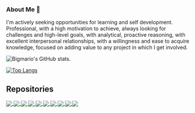 ### About Me 👋

I'm actively seeking opportunities for learning and self development.
Professional, with a high motivation to achieve, always looking for challenges and high-level goals, with analytical, proactive reasoning, with excellent interpersonal relationships, with a willingness and ease to acquire knowledge, focused on adding value to any project in which I get involved.

![Bigmario's GitHub stats](https://github-readme-stats-bigmario.vercel.app/api?username=bigmario&show_icons=true&theme=merko).

[![Top Langs](https://github-readme-stats-bigmario.vercel.app/api/top-langs/?username=bigmario&langs_count=10&theme=merko)](https://github.com/bigmario/github-readme-stats)

## Repositories

<a href="https://github.com/bigmario/bigmario-store">
  <img align="center" src="https://github-readme-stats-bigmario.vercel.app/api/pin/?username=bigmario&repo=bigmario-store&theme=merko" />
</a>
<a href="https://github.com/bigmario/express-graphql-prisma">
  <img align="center" src="https://github-readme-stats-bigmario.vercel.app/api/pin/?username=bigmario&repo=express-graphql-prisma&theme=merko" />
</a>
<a href="https://github.com/bigmario/graphql-prisma-nestjs">
  <img align="center" src="https://github-readme-stats-bigmario.vercel.app/api/pin/?username=bigmario&repo=graphql-prisma-nestjs&theme=merko" />
</a>
<a href="https://github.com/bigmario/nginx-api-gateway">
  <img align="center" src="https://github-readme-stats-bigmario.vercel.app/api/pin/?username=bigmario&repo=nginx-api-gateway&theme=merko" />
</a>
<a href="https://github.com/bigmario/fastapi-users-project">
  <img align="center" src="https://github-readme-stats-bigmario.vercel.app/api/pin/?username=bigmario&repo=fastapi-users-project&theme=merko" />
</a>
<a href="https://github.com/bigmario/go-server">
  <img align="center" src="https://github-readme-stats-bigmario.vercel.app/api/pin/?username=bigmario&repo=go-server&theme=merko" />
</a>
<a href="https://github.com/bigmario/FastAPI_SMS_MAIL">
  <img align="center" src="https://github-readme-stats-bigmario.vercel.app/api/pin/?username=bigmario&repo=FastAPI_SMS_MAIL&theme=merko" />
</a>
<a href="https://github.com/bigmario/bigmario-gram">
  <img align="center" src="https://github-readme-stats-bigmario.vercel.app/api/pin/?username=bigmario&repo=bigmario-gram&theme=merko" />
</a>
<a href="https://github.com/bigmario/bigmario-exchange">
  <img align="center" src="https://github-readme-stats-bigmario.vercel.app/api/pin/?username=bigmario&repo=bigmario-exchange&theme=merko" />
</a>
<a href="https://github.com/bigmario/bigmario-resume-django">
  <img align="center" src="https://github-readme-stats-bigmario.vercel.app/api/pin/?username=bigmario&repo=bigmario-resume-django&theme=merko" />
</a>

<!--
**bigmario/bigmario** is a ✨ _special_ ✨ repository because its `README.md` (this file) appears on your GitHub profile.

Here are some ideas to get you started:

- 🔭 I’m currently working on ...
- 🌱 I’m currently learning ...
- 👯 I’m looking to collaborate on ...
- 🤔 I’m looking for help with ...
- 💬 Ask me about ...
- 📫 How to reach me: ...
- 😄 Pronouns: ...
- ⚡ Fun fact: ...
-->
